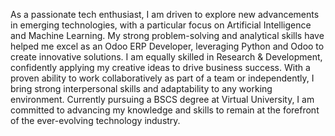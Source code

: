 As a passionate tech enthusiast, I am driven to explore new advancements in emerging technologies, with a particular focus on Artificial Intelligence and Machine Learning. My strong problem-solving and analytical skills have helped me excel as an Odoo ERP Developer, leveraging Python and Odoo to create innovative solutions. I am equally skilled in Research & Development, confidently applying my creative ideas to drive business success. With a proven ability to work collaboratively as part of a team or independently, I bring strong interpersonal skills and adaptability to any working environment. Currently pursuing a BSCS degree at Virtual University, I am committed to advancing my knowledge and skills to remain at the forefront of the ever-evolving technology industry.
